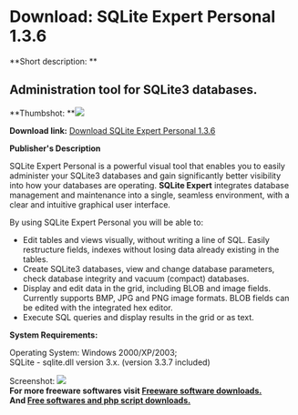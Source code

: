 # Download: SQLite Expert Personal 1.3.6

**Short description: **

## Administration tool for SQLite3 databases.

  
**Thumbshot: **![](http://www.freewarefiles.com/screenshot/sqlitepers_md.gif)   
  
**Download link:** [Download SQLite Expert Personal 1.3.6](http://freesoftwares.boysofts.com/SQLite-Expert-Personal_program_23345.html)  
  

**Publisher's Description**  
  

SQLite Expert Personal is a powerful visual tool that enables you to easily
administer your SQLite3 databases and gain significantly better visibility
into how your databases are operating. **SQLite Expert** integrates database
management and maintenance into a single, seamless environment, with a clear
and intuitive graphical user interface.

By using SQLite Expert Personal you will be able to:

  * Edit tables and views visually, without writing a line of SQL. Easily restructure fields, indexes without losing data already existing in the tables.
  * Create SQLite3 databases, view and change database parameters, check database integrity and vacuum (compact) databases.
  * Display and edit data in the grid, including BLOB and image fields. Currently supports BMP, JPG and PNG image formats. BLOB fields can be edited with the integrated hex editor.
  * Execute SQL queries and display results in the grid or as text.

**System Requirements:**

Operating System: Windows 2000/XP/2003;  
SQLite - sqlite.dll version 3.x. (version 3.3.7 included)

  
  
Screenshot: ![](http://www.freewarefiles.com/screenshot/sqlitepers.gif)  
**For more freeware softwares visit [Freeware software downloads.](http://freesoftwares.boysofts.com/)**   
**And [Free softwares and php script downloads.](http://www.boysofts.com/)**

